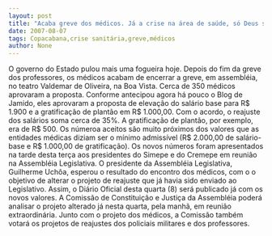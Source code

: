 ```yaml
---
layout: post
title: "Acaba greve dos médicos. Já a crise na área de saúde, só Deus sabe quando acaba"
date: 2007-08-07
tags: Copacabana,crise sanitária,greve,médicos
author: None
---
```

O governo do Estado pulou mais uma fogueira hoje. Depois do fim da greve dos professores, os m&eacute;dicos acabam de encerrar a greve, em assembl&eacute;ia, no teatro Valdemar de Oliveira, na Boa Vista. Cerca de 350 m&eacute;dicos aprovaram a proposta. 
Conforme antecipou agora h&aacute; pouco o Blog de Jamido, eles aprovaram a proposta de eleva&ccedil;&atilde;o do sal&aacute;rio base para R$ 1.900 e a gratifica&ccedil;&atilde;o de plant&atilde;o em R$ 1.000,00.&nbsp;Com o acordo, o reajuste dos sal&aacute;rios soma cerca de 35%. A gratifica&ccedil;&atilde;o de plant&atilde;o, por exemplo, era de R$ 500.
Os n&uacute;meroa aceitos s&atilde;o muito pr&oacute;ximos dos valores que as entidades m&eacute;dicas diziam ser o m&iacute;nimo admiss&iacute;vel (R$ 2.000,00 de sal&aacute;rio-base e R$ 1.000,00 de gratifica&ccedil;&atilde;o). Os novos n&uacute;meros foram apresentados na tarde desta ter&ccedil;a aos presidentes do Simepe e do Cremepe em reuni&atilde;o na Assembl&eacute;ia Legislativa. 
O presidente da Assembl&eacute;ia Legislativa, Guilherme Uch&ocirc;a, esperou o resultado do encontro dos m&eacute;dicos, com o o objetivo de alterar o projeto de reajuste que j&aacute; havia sido enviado ao Legislativo. Assim, o Di&aacute;rio Oficial desta quarta (8) ser&aacute; publicado j&aacute; com os novos valores.
A Comiss&atilde;o de Constitui&ccedil;&atilde;o e Justi&ccedil;a da Assembl&eacute;ia poder&aacute; analisar o projeto alterado j&aacute; nesta quarta, pela manh&atilde;, em reuni&atilde;o extraordin&aacute;ria.&nbsp;Junto com o projeto dos m&eacute;dicos, a Comiss&atilde;o tamb&eacute;m votar&aacute; os projetos de reajustes dos policiais militares e dos professores.
 
